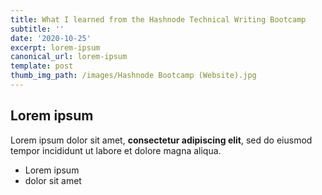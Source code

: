 ```yaml
---
title: What I learned from the Hashnode Technical Writing Bootcamp
subtitle: ''
date: '2020-10-25'
excerpt: lorem-ipsum
canonical_url: lorem-ipsum
template: post
thumb_img_path: /images/Hashnode Bootcamp (Website).jpg
---
```

## Lorem ipsum

Lorem ipsum dolor sit amet, **consectetur adipiscing elit**, sed do eiusmod tempor incididunt ut labore et dolore magna aliqua.

- Lorem ipsum
- dolor sit amet